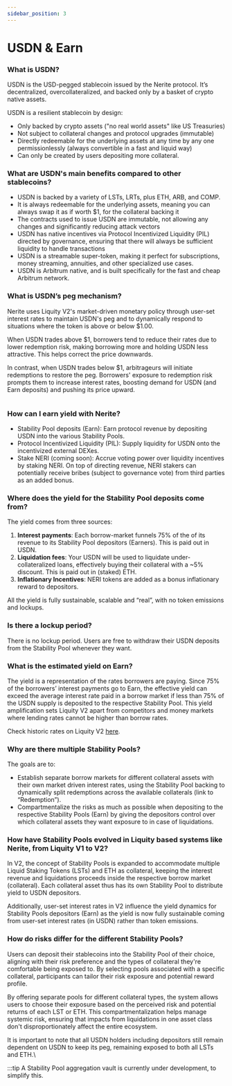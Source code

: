```yaml
---
sidebar_position: 3
---
```


# USDN & Earn

### What is USDN?

USDN is the USD-pegged stablecoin issued by the Nerite protocol. It’s decentralized, overcollateralized, and backed only by a basket of crypto native assets.

USDN is a resilient stablecoin by design:

* Only backed by crypto assets ("no real world assets" like US Treasuries)
* Not subject to collateral changes and protocol upgrades (immutable)
* Directly redeemable for the underlying assets at any time by any one permissionlessly (always convertible in a fast and liquid way)
* Can only be created by users depositing more collateral. 

### What are USDN's main benefits compared to other stablecoins?

* USDN is backed by a variety of LSTs, LRTs, plus ETH, ARB, and COMP.
* It is always redeemable for the underlying assets, meaning you can always swap it as if worth $1, for the collateral backing it
* The contracts used to issue USDN are immutable, not allowing any changes and significantly reducing attack vectors
* USDN has native incentives via Protocol Incentivized Liquidity (PIL) directed by governance, ensuring that there will always be sufficient liquidity to handle transactions
* USDN is a streamable super-token, making it perfect for subscriptions, money streaming, annuities, and other specialized use cases.
* USDN is Arbitrum native, and is built specifically for the fast and cheap Arbitrum network.

### What is USDN’s peg mechanism?

Nerite uses Liquity V2's market-driven monetary policy through user-set interest rates to maintain USDN's peg and to dynamically respond to situations where the token is above or below $1.00.

When USDN trades above $1, borrowers tend to reduce their rates due to lower redemption risk, making borrowing more and holding USDN less attractive. This helps correct the price downwards.

In contrast, when USDN trades below $1, arbitrageurs will initiate redemptions to restore the peg. Borrowers' exposure to redemption risk prompts them to increase interest rates, boosting demand for USDN (and Earn deposits) and pushing its price upward.

<figure><img src="/static/img/assets/light - USDN peg mechanism.png" alt=""><figcaption></figcaption></figure>

### How can I earn yield with Nerite?

* Stability Pool deposits (Earn): Earn protocol revenue by depositing USDN into the various Stability Pools.
* Protocol Incentivized Liquidity (PIL): Supply liquidity for USDN onto the incentivized external DEXes. 
* Stake NERI (coming soon): Accrue voting power over liquidity incentives by staking NERI. On top of directing revenue, NERI stakers can potentially receive bribes (subject to governance vote) from third parties as an added bonus.

### Where does the yield for the Stability Pool deposits come from?

The yield comes from three sources:

1. **Interest payments**: Each borrow-market funnels 75% of the of its revenue to its Stability Pool depositors (Earners). This is paid out in USDN.
2. **Liquidation fees**: Your USDN will be used to liquidate under-collateralized loans, effectively buying their collateral with a \~5% discount. This is paid out in (staked) ETH.
3. **Inflationary Incentives**: NERI tokens are added as a bonus inflationary reward to depositors.

All the yield is fully sustainable, scalable and “real”, with no token emissions and lockups.

### Is there a lockup period? 

There is no lockup period. Users are free to withdraw their USDN deposits from the Stability Pool whenever they want.

### What is the estimated yield on Earn? 

The yield is a representation of the rates borrowers are paying. Since 75% of the borrowers’ interest payments go to Earn, the effective yield can exceed the average interest rate paid in a borrow market if less than 75% of the USDN supply is deposited to the respective Stability Pool. This yield amplification sets Liquity V2 apart from competitors and money markets where lending rates cannot be higher than borrow rates.

Check historic rates on Liquity V2 [here](https://dune.com/liquity/liquity-v2#interest-rates).

### Why are there multiple Stability Pools?

The goals are to:

* Establish separate borrow markets for different collateral assets with their own market driven interest rates, using the Stability Pool backing to dynamically split redemptions across the available collaterals (link to “Redemption”).
* Compartmentalize the risks as much as possible when depositing to the respective Stability Pools (Earn) by giving the depositors control over which collateral assets they want exposure to in case of liquidations.

### How have Stability Pools evolved in Liquity based systems like Nerite, from Liquity V1 to V2?

In V2, the concept of Stability Pools is expanded to accommodate multiple Liquid Staking Tokens (LSTs) and ETH as collateral, keeping the interest revenue and liquidations proceeds inside the respective borrow market (collateral). Each collateral asset thus has its own Stability Pool to distribute yield to USDN depositors.

Additionally, user-set interest rates in V2 influence the yield dynamics for  Stability Pools depositors (Earn) as the yield is now fully sustainable coming from user-set interest rates (in USDN) rather than token emissions.

### How do risks differ for the different Stability Pools?

Users can deposit their stablecoins into the Stability Pool of their choice, aligning with their risk preference and the types of collateral they're comfortable being exposed to. By selecting pools associated with a specific collateral, participants can tailor their risk exposure and potential reward profile.

By offering separate pools for different collateral types, the system allows users to choose their exposure based on the perceived risk and potential returns of each LST or ETH. This compartmentalization helps manage systemic risk, ensuring that impacts from liquidations in one asset class don't disproportionately affect the entire ecosystem.

It is important to note that all USDN holders including depositors still remain dependent on USDN to keep its peg, remaining exposed to both all LSTs and ETH.\


:::tip
A Stability Pool aggregation vault is currently under development, to simplify this.